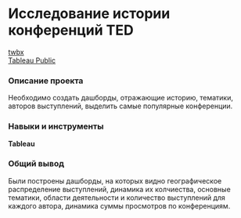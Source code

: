 # Исследование истории конференций TED

[twbx](https://github.com/audashen/Portfolio/blob/main/TED/TED.twbx)\
[Tableau Public](https://public.tableau.com/app/profile/grigory.murygin/viz/TED_17054875180530/TED?publish=yes) 

### Описание проекта
Необходимо создать дашборды, отражающие историю, тематики, авторов выступлений, выделить самые популярные конференции.

### Навыки и инструменты 
**Tableau**

### Общий вывод
Были построены дашборды, на которых видно географическое распределение выступлений, динамика их колчиества, основные тематики, области деятельности и количество выступлений для каждого автора, динамика суммы просмотров по конференциям. 
